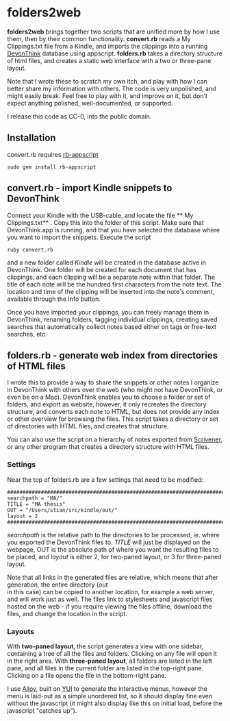 # folders2web

**folders2web**  brings together two scripts that are unified more by how I use them, then by their common functionality.
**convert.rb**  reads a My Clippings.txt file from a Kindle, and imports the clippings into a running [DevonThink][1] database
using appscript. **folders.rb**  takes a directory structure of html files, and creates a static web interface with a two 
or three-pane layout.

Note that I wrote these to scratch my own itch, and play with how I can better share my information with others. The code
is very unpolished, and might easily break. Feel free to play with it, and improve on it, but don't expect anything polished,
well-documented, or supported.

I release this code as CC-0, into the public domain.

[1]: http://www.devon-technologies.com/products/devonthink/

## Installation

convert.rb requires [rb-appscript][2]
  
	sudo gem install rb-appscript
[2]: http://appscript.sourceforge.net/rb-appscript/install.html

## convert.rb - import Kindle snippets to DevonThink

Connect your Kindle with the USB-cable, and locate the file ** My Clippings.txt** . Copy this into the folder of this 
script. Make sure that DevonThink.app is running, and that you have selected the database where you want to import
the snippets. Execute the script

	ruby convert.rb
  
and a new folder called *Kindle* will be created in the database active in DevonThink. One folder will be created for each
document that has clippings, and each clipping will be a separate note within that folder. The title of each note will
be the hundred first characters from the note text. The location and time of the clipping will be inserted into the
note's comment, available through the Info button.

Once you have imported your clippings, you can freely manage them in DevonThink, renaming folders, tagging individual 
clippings, creating saved searches that automatically collect notes based either on tags or free-text searches, etc.

## folders.rb - generate web index from directories of HTML files

I wrote this to provide a way to share the snippets or other notes I organize in DevonThink with others over the web (who might
not have DevonThink, or even be on a Mac). DevonThink enables you to choose a folder or set of folders, and export as website,
however, it only recreates the directory structure, and converts each note to HTML, but does not provide any index or other
overview for browsing the files. This script takes a directory or set of directories with HTML files, and creates that structure.

You can also use the script on a hierarchy of notes exported from [Scrivener][3], or any other program that creates a directory
structure with HTML files.

[3]: http://www.literatureandlatte.com/scrivener.php

### Settings

Near the top of folders.rb are a few settings that need to be modified:

	#######################################################################
	searchpath = "MA/"  
	TITLE = "MA thesis"
	OUT = "/Users/stian/src/kindle/out/"
	layout = 2
	#######################################################################

*searchpath* is the relative path to the directories to be processed, ie. where you exported the DevonThink files to. *TITLE* will
just be displayed on the webpage, OUT is the absolute path of where you want the resulting files to be placed, and *layout* is 
either 2, for two-paned layout, or 3 for three-paned layout.

Note that all links in the generated files are relative, which means that after generation, the entire directory (*out*  
in this case) can be copied to another location, for example a web server, and will work just as well. The files link to 
stylesheets and javascript files hosted on the web - if you require viewing the files offline, download the files, and change
the location in the script.

### Layouts

With **two-paned layout**, the script generates a view with one sidebar, containing a tree of all the files and folders. Clicking
on any file will open it in the right area. With **three-paned layout**, all folders are listed in the left pane, and all
files in the current folder are listed in the top-right pane. Clicking on a file opens the file in the bottom-right pane.

I use [Alloy][4], built on [YUI][5] to generate the interactive menus, however the menu is laid-out as a simple unordered
list, so it should display fine even without the javascript (it might also display like this on initial load, before the 
javascript "catches up").

[4]: http://alloy.liferay.com/
[5]: http://developer.yahoo.com/yui/